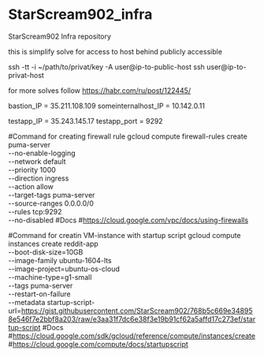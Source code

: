 # StarScream902_infra
StarScream902 Infra repository

this is simplify solve for access to host behind publicly accessible

ssh -tt -i ~/path/to/privat/key -A user@ip-to-public-host ssh user@ip-to-privat-host

for more solves follow https://habr.com/ru/post/122445/

bastion_IP = 35.211.108.109 
someinternalhost_IP = 10.142.0.11

testapp_IP = 35.243.145.17
testapp_port = 9292

#Command for creating firewall rule
gcloud compute firewall-rules create puma-server \
	--no-enable-logging \
	--network default \
	--priority 1000 \
	--direction ingress \
	--action allow \
	--target-tags puma-server \
	--source-ranges 0.0.0.0/0 \
	--rules tcp:9292 \
	--no-disabled
#Docs 
#https://cloud.google.com/vpc/docs/using-firewalls

#Command for creatin VM-instance with startup script
gcloud compute instances create reddit-app\
  --boot-disk-size=10GB \
  --image-family ubuntu-1604-lts \
  --image-project=ubuntu-os-cloud \
  --machine-type=g1-small \
  --tags puma-server \
  --restart-on-failure \
  --metadata startup-script-url=https://gist.githubusercontent.com/StarScream902/768b5c669e348958e546f7e2bbf8a203/raw/e3aa31f7dc6e38f3e19b91cf62a5affd17c273ef/startup-script
#Docs 
#https://cloud.google.com/sdk/gcloud/reference/compute/instances/create
#https://cloud.google.com/compute/docs/startupscript
